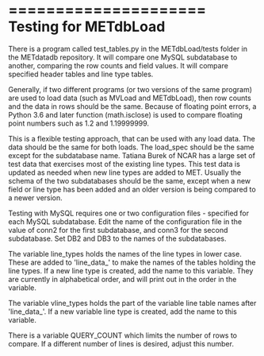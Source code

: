 =====================
Testing for METdbLoad
=====================

There is a program called test_tables.py in the METdbLoad/tests folder in the METdatadb repository. It will compare one MySQL subdatabase to another, comparing the row counts and field values. It will compare specified header tables and line type tables.

Generally, if two different programs (or two versions of the same program) are used to load data (such as MVLoad and METdbLoad), then row counts and the data in rows should be the same. Because of floating point errors, a Python 3.6 and later function (math.isclose) is used to compare floating point numbers such as 1.2 and 1.19999999.

This is a flexible testing approach, that can be used with any load data. The data should be the same for both loads. The load_spec should be the same except for the subdatabase name. Tatiana Burek of NCAR has a large set of test data that exercises most of the existing line types. This test data is updated as needed when new line types are added to MET. Usually the schema of the two subdatabases should be the same, except when a new field or line type has been added and an older version is being compared to a newer version.

Testing with MySQL requires one or two configuration files - specified for each MySQL subdatabase. Edit the name of the configuration file in the value of conn2 for the first subdatabase, and conn3 for the second subdatabase. Set DB2 and DB3 to the names of the subdatabases.

The variable line_types holds the names of the line types in lower case. These are added to 'line\_data\_' to make the names of the tables holding the line types. If a new line type is created, add the name to this variable. They are currently in alphabetical order, and will print out in the order in the variable.

The variable vline\_types holds the part of the variable line table names after 'line\_data\_'. If a new variable line type is created, add the name to this variable.

There is a variable QUERY_COUNT which limits the number of rows to compare. If a different number of lines is desired, adjust this number.
